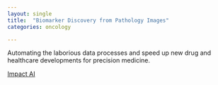 ```yaml
---
layout: single
title:  "Biomarker Discovery from Pathology Images"
categories: oncology

---
```

Automating the laborious data processes and speed up new drug and healthcare developments for precision medicine.

 
[Impact AI](https://pixelscientia.com/podcast/biomarker-discovery-from-pathology-images-with-matt-alderdice-from-sonrai-analytics/)